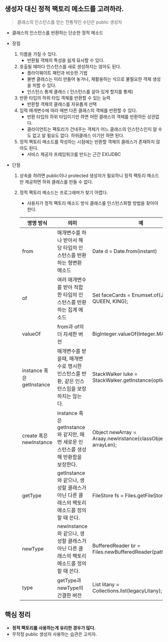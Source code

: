 ## 생성자 대신 정적 팩토리 메소드를 고려하라.
> 클래스의 인스턴스를 얻는 전통적인 수단은 public 생성자
- 클래스의 인스턴스를 반환하는 단순한 정적 메소드

- 장점
    1. 이름을 가질 수 있다.
        - 반환될 객체의 특성을 쉽게 묘사할 수 있다.
    2. 호출될 때마다 인스턴스를 새로 생성하지는 않아도 된다.
        - 플라이웨이트 패턴과 비슷한 기법
        - 불변 클래스는 미리 만들어 놓거나, 재활용하는 식으로 불필요한 객체 생성을 피할 수 있다.
        - 인스턴스 통제 클래스 ( 인스턴스를 살아 있게 할지를 통제)
    3. 반환 타입의 하위 타입 객체를 반환할 수 있는 능력
        - 반환할 객체의 클래스를 자유롭게 선택
    4. 입력 매개변수에 따라 매번 다른 클래스의 객체를 반환할 수 있다.
        - 반환 타입의 하위 타입이기만 하면 어떤 클래스의 객체를 반환하든 상관없다.
        - 클라이언트는 팩토리가 건네주는 객체가 어느 클래스의 인스턴스인지 알 수도 없고 알 필요도 없다.
        하위클래스 이기만 하면 된다.
    5. 정적 팩토리 메소드를 작성하는 시점에는 반환할 객체의 클래스가 존재하지 않아도 된다.
        - 서비스 제공자 프레임워크를 만드는 근간 EX)JDBC
- 단점
    1. 상속을 하려면 public이나 protected 생성자가 필요하니 정적 팩토리 메소드만 제공하면
    하위 클래스를 만들 수 없다.
    2. 정적 팩토리 메소드는 프로그래머가 찾기 어렵다.
        - 사용자가 정적 팩토리 메소드 방식 클래스를 인스턴스화할 방법을 찾아야 한다.
        
        |명명 방식|의미|예|
        |---|---|---|
        |from|매개변수를 하나 받아서 해당 타입의 인스턴스를 반환하는 형변환 메소드|Date d = Date.from(instant)|
        |of|여러 매개변수를 받아 적합한 타입의 인스턴스를 반환하는 집계 메소드|Set<Rank> faceCards = Enumset.of(JACK, QUEEN, KING);|
        |valueOf|from과 of의 더 자세한 버전|BigInteger.valueOf(Integer.MAX_VALUE);|
        |instance 혹은 getInstance|매개변수를 받을때, 매개변수로 명시한 인스턴스를 반환, 같은 인스턴스임을 보장하지는 않는다.|StackWalker luke = StackWalker.getInstance(options);|
        |create 혹은 newInstance|instance 혹은 getInstance와 같지만, 매번 새로운 인스턴스를 생성해 반환함을 보장한다.|Object newArray = Araay.newInstance(classObject, arrayLen);|
        |getType|getInstance와 같으나, 생성할 클래스가 아닌 다른 클래스의 팩토리 메소드를 정의할 때 쓴다.|FileStore fs = Files.getFileStore(path);|
        |newType|newInstance와 같으나, 생성할 클래스가 아닌 다른 클래스의 팩토리 메소드를 정의할 때 쓴다.|BufferedReader br = Files.newBufferedReader(path);|
        |type|getType과 newType의 간결한 버전|List<Complaint> litany = Collections.list(legacyLitany);|

## 핵심 정리
- **정적 팩토리를 사용하는게 유리한 경우가 많다.**
- 무작정 public 생성자 사용하는 습관은 고치자.
